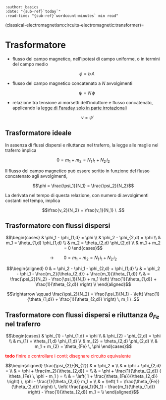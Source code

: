 ```{article-info}
:author: basics
:date: "{sub-ref}`today`"
:read-time: "{sub-ref}`wordcount-minutes` min read"
```

(classical-electromagnetism:circuits-electromagnetic:transformer)=
# Trasformatore

- flusso del campo magnetico, nell'ipotesi di campo uniforme, o in termini del campo medio

  $$\phi = b \, A$$

- flusso del campo magnetico concatenato a $N$ avvolgimenti

  $$\psi = N \, \phi$$

- relazione tra tensione ai morsetti dell'induttore e flusso concatenato, applicando la [legge di Faraday solo in parte irrotazionali](classical-electromagnetism:circuits-electric:induction)

  $$v = \dot{\psi}$$

## Trasformatore ideale

In assenza di flussi dispersi e riluttanza nel traferro, la legge alle maglie nel traferro implica

$$0 = m_1 + m_2 = N_1 \, i_1 + N_2 \, i_2$$

Il flusso del campo magnetico può essere scritto in funzione del flusso concatenato agli avvolgimenti,

$$\phi = \frac{\psi_1}{N_1} = \frac{\psi_2}{N_2}$$

La derivata nel tempo di questa relazione, con numero di avvolgimenti costanti nel tempo, implica

$$\frac{v_2}{N_2} = \frac{v_1}{N_1} \ .$$


## Trasformatore con flussi dispersi

$$\begin{cases}
 & \phi_1 - \phi_{1,d} = \phi \\
 & \phi_2 - \phi_{2,d} = \phi \\
 & m_1 = \theta_{1,d} \phi_{1,d} \\
 & m_2 = \theta_{2,d} \phi_{2,d} \\
 & m_1 + m_2 = 0
\end{cases}$$

$$\rightarrow \qquad 0 = m_1 + m_2 = N_1 \, i_1 + N_2 \, i_2$$

$$\begin{aligned}
  0 & = \phi_2 - \phi_1 - \phi_{2,d} + \phi_{1,d} \\
    & = \phi_2 - \phi_1 - \frac{m_2}{\theta_{2,d}} + \frac{m_1}{\theta_{1,d}} \\
    & = \frac{\psi_2}{N_2} - \frac{\psi_1}{N_1} + m_1 \left( \frac{1}{\theta_{1,d}} + \frac{1}{\theta_{2,d}} \right) \\
\end{aligned}$$

$$\rightarrow \qquad \frac{\psi_2}{N_2} = \frac{\psi_1}{N_1} - \left( \frac{1}{\theta_{1,d}} + \frac{1}{\theta_{2,d}} \right) \, m_1 \ .$$


## Trasformatore con flussi dispersi e riluttanza $\theta_{Fe}$ nel traferro

$$\begin{cases}
 & \phi_{1} - \phi_{1,d} = \phi \\
 & \phi_{2} - \phi_{2,d} = \phi \\
 & m_{1} = \theta_{1,d} \phi_{1,d} \\
 & m_{2} = \theta_{2,d} \phi_{2,d} \\
 & m_1   + m_{2} = \theta_{Fe} \, \phi
\end{cases}$$

<span style="color:red">**todo** finire e controllare i conti; disegnare circuito equivalente</span>

$$\begin{aligned}
  \frac{\psi_{2}}{N_{2}} & = \phi_2 = \\
                     & = \phi + \phi_{2,d} = \\
                     & = \phi + \frac{m_2}{\theta_{2,d}} = \\
                     & = \phi + \frac{1}{\theta_{2,d}} ( \theta_{Fe} \, \phi - m_1 ) = \\
                     & = \left( 1 + \frac{\theta_{Fe}}{\theta_{2,d}} \right) \, \phi - \frac{1}{\theta_{2,d}} m_1 = \\
                     & = \left( 1 + \frac{\theta_{Fe}}{\theta_{2,d}} \right) \, \left( \frac{\psi_1}{N_1} - \frac{m_1}{\theta_{1,d}} \right) - \frac{1}{\theta_{2,d}} m_1 = \\
\end{aligned}$$







